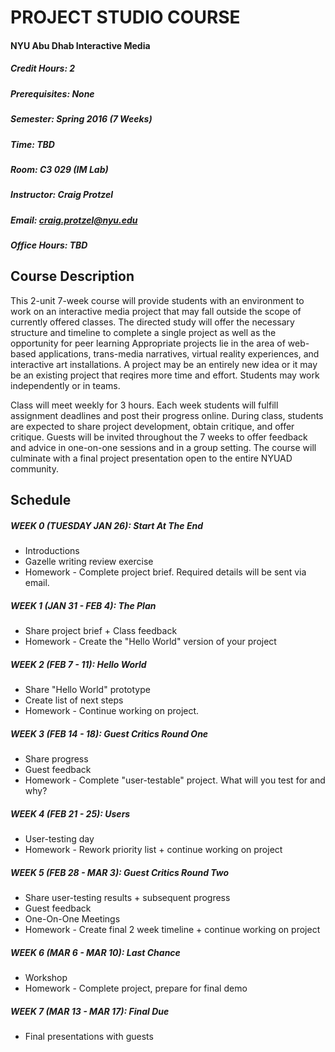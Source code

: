 PROJECT STUDIO COURSE
=====================

#### NYU Abu Dhab Interactive Media

##### Credit Hours: 2
##### Prerequisites: None
##### Semester: Spring 2016 (7 Weeks)
##### Time: TBD
##### Room: C3 029 (IM Lab)

##### Instructor: Craig Protzel  
##### Email: craig.protzel@nyu.edu
##### Office Hours: TBD 

Course Description
------------------

This 2-unit 7-week course will provide students with an environment to work on an interactive media project that may fall outside the scope of currently offered classes. The directed study will offer the necessary structure and timeline to complete a single project as well as the opportunity for peer learning Appropriate projects lie in the area of web-based applications, trans-media narratives, virtual reality experiences, and interactive art installations. A project may be an entirely new idea or it may be an existing project that reqires more time and effort. Students may work independently or in teams.

Class will meet weekly for 3 hours. Each week students will fulfill assignment deadlines and post their progress online. During class, students are expected to share project development, obtain critique, and offer critique. Guests will be invited throughout the 7 weeks to offer feedback and advice in one-on-one sessions and in a group setting. The course will culminate with a final project presentation open to the entire NYUAD community.

Schedule
--------

##### WEEK 0 (TUESDAY JAN 26): Start At The End 
* Introductions
* Gazelle writing review exercise
* Homework - Complete project brief. Required details will be sent via email.

##### WEEK 1 (JAN 31 - FEB 4): The Plan
* Share project brief + Class feedback
* Homework - Create the "Hello World" version of your project

##### WEEK 2 (FEB 7 - 11): Hello World
* Share "Hello World" prototype
* Create list of next steps
* Homework - Continue working on project. 

##### WEEK 3 (FEB 14 - 18): Guest Critics Round One
* Share progress
* Guest feedback
* Homework - Complete "user-testable" project. What will you test for and why?

##### WEEK 4 (FEB 21 - 25): Users 
* User-testing day
* Homework - Rework priority list + continue working on project

##### WEEK 5 (FEB 28 - MAR 3): Guest Critics Round Two 
* Share user-testing results + subsequent progress
* Guest feedback
* One-On-One Meetings
* Homework - Create final 2 week timeline + continue working on project

##### WEEK 6 (MAR 6 - MAR 10): Last Chance
* Workshop
* Homework - Complete project, prepare for final demo

##### WEEK 7 (MAR 13 - MAR 17): Final Due
* Final presentations with guests

